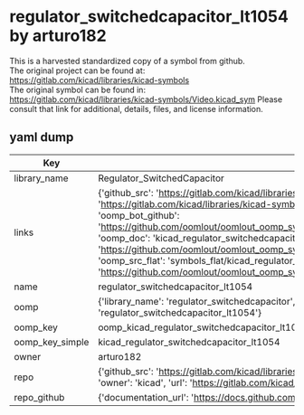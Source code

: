 # regulator_switchedcapacitor_lt1054 by arturo182  
This is a harvested standardized copy of a symbol from github.  
The original project can be found at:  
https://gitlab.com/kicad/libraries/kicad-symbols  
The original symbol can be found in:
https://gitlab.com/kicad/libraries/kicad-symbols/Video.kicad_sym
Please consult that link for additional, details, files, and license information.  
## yaml dump  
| Key | Value |  
| --- | --- |  
| library_name | Regulator_SwitchedCapacitor |  
| links | {'github_src': 'https://gitlab.com/kicad/libraries/kicad-symbols/Video.kicad_sym', 'github_src_repo': 'https://gitlab.com/kicad/libraries/kicad-symbols', 'oomp_bot': 'kicad_regulator_switchedcapacitor_lt1054/working', 'oomp_bot_github': 'https://github.com/oomlout/oomlout_oomp_symbol_bot/tree/main/kicad_regulator_switchedcapacitor_lt1054/working', 'oomp_doc': 'kicad_regulator_switchedcapacitor_lt1054/working', 'oomp_doc_github': 'https://github.com/oomlout/oomlout_oomp_symbol_doc/tree/main/kicad_regulator_switchedcapacitor_lt1054/working', 'oomp_src_flat': 'symbols_flat/kicad_regulator_switchedcapacitor_lt1054/working', 'oomp_src_flat_github': 'https://github.com/oomlout/oomlout_oomp_symbol_src/tree/main/kicad_regulator_switchedcapacitor_lt1054/working'} |  
| name | regulator_switchedcapacitor_lt1054 |  
| oomp | {'library_name': 'regulator_switchedcapacitor', 'owner_name': 'kicad', 'symbol_name': 'regulator_switchedcapacitor_lt1054'} |  
| oomp_key | oomp_kicad_regulator_switchedcapacitor_lt1054 |  
| oomp_key_simple | kicad_regulator_switchedcapacitor_lt1054 |  
| owner | arturo182 |  
| repo | {'github_src': 'https://gitlab.com/kicad/libraries/kicad-symbols/Video.kicad_sym', 'name': 'libraries/kicad-symbols', 'owner': 'kicad', 'url': 'https://gitlab.com/kicad/libraries/kicad-symbols'} |  
| repo_github | {'documentation_url': 'https://docs.github.com/rest/repos/repos#get-a-repository', 'message': 'Not Found'} |  

